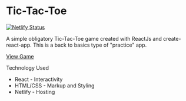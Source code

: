 # Tic-Tac-Toe

[![Netlify Status](https://api.netlify.com/api/v1/badges/a31adc4c-ccb1-48aa-bc84-5fad25a548f5/deploy-status)](https://app.netlify.com/sites/rttt/deploys)

A simple obligatory Tic-Tac-Toe game created with ReactJs and create-react-app. This is a back to basics type of "practice" app.

[View Game](https://rttt.netlify.com)

Technology Used

- React - Interactivity
- HTML/CSS - Markup and Styling
- Netlify - Hosting
